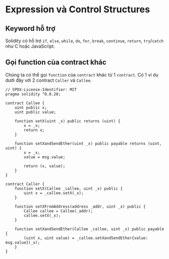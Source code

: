 # Expression và Control Structures

## Keyword hỗ trợ
Solidity có hỗ trợ `if`, `else`, `while`, `do`, `for`, `break`, `continue`, `return`, `try`/`catch` như C hoặc JavaScript.

## Gọi function của contract khác
Chúng ta có thể gọi `function` của `contract` khác từ 1 `contract`. Có 1 ví dụ dưới đây với 2 contract `Caller` và `Callee`.
```solidity
// SPDX-License-Identifier: MIT
pragma solidity ^0.8.20;

contract Callee {
    uint public x;
    uint public value;

    function setX(uint _x) public returns (uint) {
        x = _x;
        return x;
    }

    function setXandSendEther(uint _x) public payable returns (uint, uint) {
        x = _x;
        value = msg.value;

        return (x, value);
    }
}

contract Caller {
    function setX(Callee _callee, uint _x) public {
        uint x = _callee.setX(_x);
    }

    function setXFromAddress(address _addr, uint _x) public {
        Callee callee = Callee(_addr);
        callee.setX(_x);
    }

    function setXandSendEther(Callee _callee, uint _x) public payable {
        (uint x, uint value) = _callee.setXandSendEther{value: msg.value}(_x);
    }
}
```